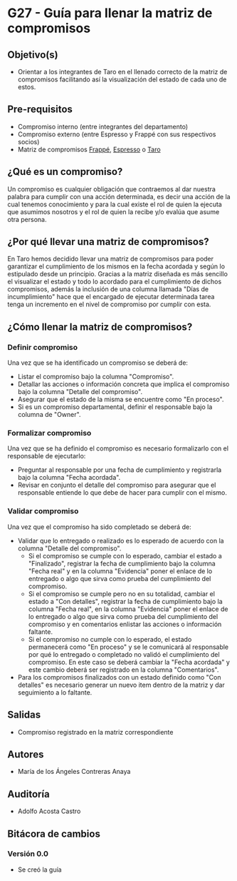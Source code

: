 # G27 - Guía para llenar la matriz de compromisos

## Objetivo(s)

- Orientar a los integrantes de Taro en el llenado correcto de la matriz de compromisos facilitando así la visualización del estado de cada uno de estos.

## Pre-requisitos

- Compromiso interno (entre integrantes del departamento)
- Compromiso externo (entre Espresso y Frappé con sus respectivos socios)
- Matriz de compromisos [Frappé](https://docs.google.com/spreadsheets/d/13DkKZZyyB2OHshchbra921zE3AGMBl91GKeLuofNgL8/edit#gid=866452596), [Espresso](https://docs.google.com/spreadsheets/d/13DkKZZyyB2OHshchbra921zE3AGMBl91GKeLuofNgL8/edit#gid=0) o [Taro](https://docs.google.com/spreadsheets/d/13DkKZZyyB2OHshchbra921zE3AGMBl91GKeLuofNgL8/edit#gid=14619367)

## ¿Qué es un compromiso?

Un compromiso es cualquier obligación que contraemos al dar nuestra palabra para cumplir con una acción determinada, es decir una acción de la cual tenemos conocimiento y para la cual existe el rol de quien la ejecuta que asumimos nosotros y el rol de quien la recibe y/o evalúa que asume otra persona. 

## ¿Por qué llevar una matriz de compromisos?

En Taro hemos decidido llevar una matriz de compromisos para poder garantizar el cumplimiento de los mismos en la fecha acordada y según lo estipulado desde un principio. Gracias a la matriz diseñada es más sencillo el visualizar el estado y todo lo acordado para el cumplimiento de dichos compromisos, además la inclusión de una columna llamada "Días de incumplimiento" hace que el encargado de ejecutar determinada tarea tenga un incremento en el nivel de compromiso por cumplir con esta.

## ¿Cómo llenar la matriz de compromisos?

### Definir compromiso

Una vez que se ha identificado un compromiso se deberá de:

- Listar el compromiso bajo la columna "Compromiso".
- Detallar las acciones o información concreta que implica el compromiso bajo la columna "Detalle del compromiso".
- Asegurar que el estado de la misma se encuentre como "En proceso".
- Si es un compromiso departamental, definir el responsable bajo la columna de "Owner".

### Formalizar compromiso

Una vez que se ha definido el compromiso es necesario formalizarlo con el responsable de ejecutarlo:

- Preguntar al responsable por una fecha de cumplimiento y registrarla bajo la columna "Fecha acordada".
- Revisar en conjunto el detalle del compromiso para asegurar que el responsable entiende lo que debe de hacer para cumplir con el mismo.

### Validar compromiso

Una vez que el compromiso ha sido completado se deberá de:

- Validar que lo entregado o realizado es lo esperado de acuerdo con la columna "Detalle del compromiso".
  - Si el compromiso se cumple con lo esperado, cambiar el estado a "Finalizado", registrar la fecha de cumplimiento bajo la columna "Fecha real" y en la columna "Evidencia" poner el enlace de lo entregado o algo que sirva como prueba del cumplimiento del compromiso.
  - Si el compromiso se cumple pero no en su totalidad, cambiar el estado a "Con detalles", registrar la fecha de cumplimiento bajo la columna "Fecha real", en la columna "Evidencia" poner el enlace de lo entregado o algo que sirva como prueba del cumplimiento del compromiso y en comentarios enlistar las acciones o información faltante.
  - Si el compromiso no cumple con lo esperado, el estado permanecerá como "En proceso" y se le comunicará al responsable por qué lo entregado o completado no validó el cumplimiento del compromiso. En este caso se deberá cambiar la "Fecha acordada" y este cambio deberá ser registrado en la columna "Comentarios".
- Para los compromisos finalizados con un estado definido como "Con detalles" es necesario generar un nuevo item dentro de la matriz y dar seguimiento a lo faltante.

## Salidas

- Compromiso registrado en la matriz correspondiente

## Autores

- María de los Ángeles Contreras Anaya

## Auditoría

- Adolfo Acosta Castro

## Bitácora de cambios

### Versión 0.0

- Se creó la guía
